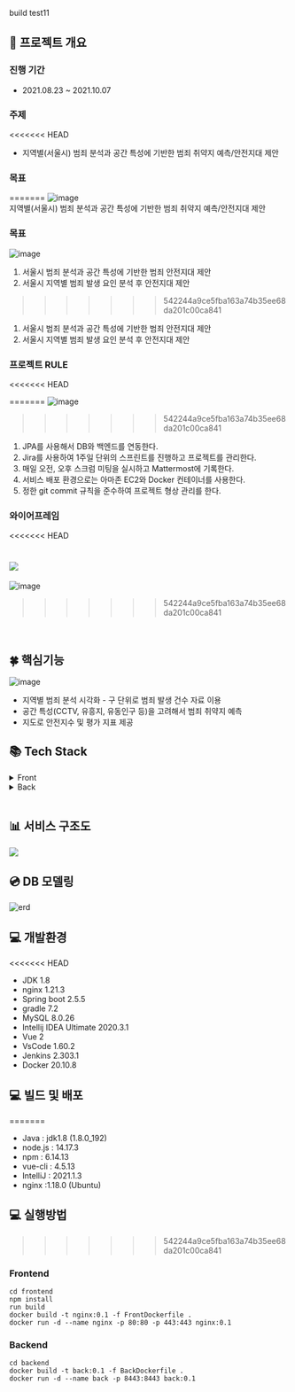 build test11

## 🎥 프로젝트 개요

### 진행 기간

- 2021.08.23 ~ 2021.10.07

### 주제
<<<<<<< HEAD

- 지역별(서울시) 범죄 분석과 공간 특성에 기반한 범죄 취약지 예측/안전지대 제안

### 목표
=======
![image](/uploads/80d42c6e26f227cb2b38ba6c9bddcec3/image.png)  
지역별(서울시) 범죄 분석과 공간 특성에 기반한 범죄 취약지 예측/안전지대 제안

### 목표
![image](/uploads/8152a969c4c9e854f63ba2285e2c90dd/image.png)  
1. 서울시 범죄 분석과 공간 특성에 기반한 범죄 안전지대 제안  
2. 서울시 지역별 범죄 발생 요인 분석 후 안전지대 제안  
>>>>>>> 542244a9ce5fba163a74b35ee68da201c00ca841

1. 서울시 범죄 분석과 공간 특성에 기반한 범죄 안전지대 제안
2. 서울시 지역별 범죄 발생 요인 분석 후 안전지대 제안

### 프로젝트 RULE
<<<<<<< HEAD

=======
![image](/uploads/61a819c1ed3781c5f2e0754ae2a0f174/image.png)  
>>>>>>> 542244a9ce5fba163a74b35ee68da201c00ca841
1. JPA를 사용해서 DB와 백엔드를 연동한다.
2. Jira를 사용하여 1주일 단위의 스프린트를 진행하고 프로젝트를 관리한다.
3. 매일 오전, 오후 스크럼 미팅을 실시하고 Mattermost에 기록한다.
4. 서비스 배포 환경으로는 아마존 EC2와 Docker 컨테이너를 사용한다.
5. 정한 git commit 규칙을 준수하여 프로젝트 형상 관리를 한다.

### 와이어프레임
<<<<<<< HEAD

![](/picture/UI.png)
=======
![image](/uploads/aa66f80e4eda3d08d0cc7b43c1813196/image.png)  


>>>>>>> 542244a9ce5fba163a74b35ee68da201c00ca841
<br>

## 🍀 핵심기능
![image](/uploads/d3741d1851703fa71f7b666d38a06608/image.png)  
- 지역별 범죄 분석 시각화 - 구 단위로 범죄 발생 건수 자료 이용
- 공간 특성(CCTV, 유흥지, 유동인구 등)을 고려해서 범죄 취약지 예측
- 지도로 안전지수 및 평가 지표 제공

## 📚 Tech Stack

<details>
    <summary>Front</summary>
    <ul>
        <li>Vue2</li>
        <li>Vue CLI</li>
        <li>Vuex</li>
    </ul>
</details>
<details>
    <summary>Back</summary>
    <ul>
        <li>SpringBoot</li>
        <li>MySQL</li>
        <li>Swagger</li>
        <li>JPA</li>
        <li>docker</li>
        <li>Jenkins</li>
    </ul>
</details>
<br>

## 📊 서비스 구조도

![](picture/Architecture.png)

## 💿 DB 모델링

![erd](picture/erd.png)

## 💻 개발환경
<<<<<<< HEAD

- JDK 1.8
- nginx 1.21.3
- Spring boot 2.5.5
- gradle 7.2
- MySQL 8.0.26
- Intellij IDEA Ultimate 2020.3.1
- Vue 2
- VsCode 1.60.2
- Jenkins 2.303.1
- Docker 20.10.8

## 💻 빌드 및 배포

=======
- Java : jdk1.8 (1.8.0_192)
- node.js : 14.17.3
- npm : 6.14.13
- vue-cli : 4.5.13
- IntelliJ : 2021.1.3
- nginx :1.18.0 (Ubuntu)

## 💻 실행방법
>>>>>>> 542244a9ce5fba163a74b35ee68da201c00ca841
### Frontend

```bash=
cd frontend
npm install
run build
docker build -t nginx:0.1 -f FrontDockerfile .
docker run -d --name nginx -p 80:80 -p 443:443 nginx:0.1
```

### Backend

```bash=
cd backend
docker build -t back:0.1 -f BackDockerfile .
docker run -d --name back -p 8443:8443 back:0.1
```
